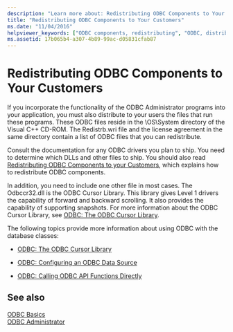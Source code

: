 ```yaml
---
description: "Learn more about: Redistributing ODBC Components to Your Customers"
title: "Redistributing ODBC Components to Your Customers"
ms.date: "11/04/2016"
helpviewer_keywords: ["ODBC components, redistributing", "ODBC, distributing components", "components [C++], distributing", "ODBC Administrator", "components [C++]", "components [C++], redistributing"]
ms.assetid: 17b065b4-a307-4b89-99ac-d05831cfab87
---
```

# Redistributing ODBC Components to Your Customers

If you incorporate the functionality of the ODBC Administrator programs into your application, you must also distribute to your users the files that run these programs. These ODBC files reside in the \OS\System directory of the Visual C++ CD-ROM. The Redistrb.wri file and the license agreement in the same directory contain a list of ODBC files that you can redistribute.

Consult the documentation for any ODBC drivers you plan to ship. You need to determine which DLLs and other files to ship. You should also read [Redistributing ODBC Components to your Customers](../../data/odbc/redistributing-odbc-components-to-your-customers.md), which explains how to redistribute ODBC components.

In addition, you need to include one other file in most cases. The Odbccr32.dll is the ODBC Cursor Library. This library gives Level 1 drivers the capability of forward and backward scrolling. It also provides the capability of supporting snapshots. For more information about the ODBC Cursor Library, see [ODBC: The ODBC Cursor Library](../../data/odbc/odbc-the-odbc-cursor-library.md).

The following topics provide more information about using ODBC with the database classes:

- [ODBC: The ODBC Cursor Library](../../data/odbc/odbc-the-odbc-cursor-library.md)

- [ODBC: Configuring an ODBC Data Source](../../data/odbc/odbc-configuring-an-odbc-data-source.md)

- [ODBC: Calling ODBC API Functions Directly](../../data/odbc/odbc-calling-odbc-api-functions-directly.md)

## See also

[ODBC Basics](../../data/odbc/odbc-basics.md)<br/>
[ODBC Administrator](../../data/odbc/odbc-administrator.md)
